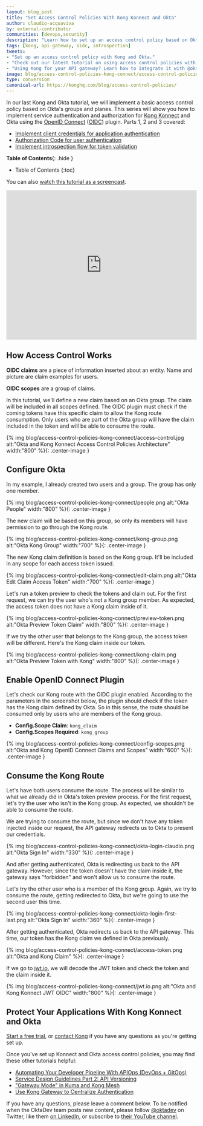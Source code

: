 ```yaml
---
layout: blog_post
title: "Set Access Control Policies With Kong Konnect and Okta"
author: claudio-acquaviva
by: external-contributor
communities: [devops,security]
description: "Learn how to set up an access control policy based on Okta's groups and planes."
tags: [kong, api-gateway, oidc, introspection]
tweets:
- "Set up an access control policy with Kong and Okta."
- "Check out our latest tutorial on using access control policies with Kong and Okta."
- "Using Kong for your API gateway? Learn how to integrate it with @okta!"
image: blog/access-control-policies-kong-connect/access-control-policies-kong.png
type: conversion
canonical-url: https://konghq.com/blog/access-control-policies/
---
```


In our last Kong and Okta tutorial, we will implement a basic access control policy based on Okta's groups and planes. This series will show you how to implement service authentication and authorization for [Kong Konnect](https://konghq.com/kong-konnect/) and Okta using the [OpenID Connect](https://konghq.com/blog/openid-connect-api-gateway) ([OIDC](https://docs.konghq.com/hub/kong-inc/openid-connect/)) plugin. Parts 1, 2 and 3 covered:

- [Implement client credentials for application authentication](/blog/2021/05/25/client-credentials-kong-konnect)
- [Authorization Code for user authentication](/blog/2021/06/02/auth-code-flow-kong-konnect)
- [Implement introspection flow for token validation](/blog/2021/06/11/access-control-policies-kong-connect-konnect)

**Table of Contents**{: .hide }
* Table of Contents
{:toc}
  
<Embed video>

You can also [watch this tutorial as a screencast](https://youtu.be/5TCRTXbeVLM).

<div style="text-align: center; margin-bottom: 1.25rem">
<iframe width="700" height="394" style="max-width: 100%" src="https://www.youtube.com/embed/5TCRTXbeVLM" frameborder="0" allow="accelerometer; autoplay; encrypted-media; gyroscope; picture-in-picture" allowfullscreen></iframe>
</div>

## How Access Control Works

**OIDC claims** are a piece of information inserted about an entity. Name and picture are claim examples for users.

**OIDC scopes** are a group of claims.

In this tutorial, we'll define a new claim based on an Okta group. The claim will be included in all scopes defined. The OIDC plugin must check if the coming tokens have this specific claim to allow the Kong route consumption. Only users who are part of the Okta group will have the claim included in the token and will be able to consume the route.

{% img blog/access-control-policies-kong-connect/access-control.jpg alt:"Okta and Kong Konnect Access Control Policies Architecture" width:"800" %}{: .center-image }

## Configure Okta

In my example, I already created two users and a group. The group has only one member.

{% img blog/access-control-policies-kong-connect/people.png alt:"Okta People" width:"800" %}{: .center-image }

The new claim will be based on this group, so only its members will have permission to go through the Kong route.

{% img blog/access-control-policies-kong-connect/kong-group.png alt:"Okta Kong Group" width:"700" %}{: .center-image }

The new Kong claim definition is based on the Kong group. It'll be included in any scope for each access token issued.

{% img blog/access-control-policies-kong-connect/edit-claim.png alt:"Okta Edit Claim Access Token" width:"700" %}{: .center-image }

Let's run a token preview to check the tokens and claim out. For the first request, we can try the user who's not a Kong group member. As expected, the access token does not have a Kong claim inside of it.

{% img blog/access-control-policies-kong-connect/preview-token.png alt:"Okta Preview Token Claim" width:"800" %}{: .center-image }

If we try the other user that belongs to the Kong group, the access token will be different. Here's the Kong claim inside our token.

{% img blog/access-control-policies-kong-connect/kong-claim.png alt:"Okta Preview Token with Kong" width:"800" %}{: .center-image }

## Enable OpenID Connect Plugin

Let's check our Kong route with the OIDC plugin enabled. According to the parameters in the screenshot below, the plugin should check if the token has the Kong claim defined by Okta. So in this sense, the route should be consumed only by users who are members of the Kong group.

- **Config.Scope Claim**: `kong_claim`
- **Config.Scopes Required**: `kong_group`

{% img blog/access-control-policies-kong-connect/config-scopes.png alt:"Okta and Kong OpenID Connect Claims and Scopes" width:"600" %}{: .center-image }

## Consume the Kong Route

Let's have both users consume the route. The process will be similar to what we already did in Okta's token preview process. For the first request, let's try the user who isn't in the Kong group. As expected, we shouldn't be able to consume the route.

We are trying to consume the route, but since we don't have any token injected inside our request, the API gateway redirects us to Okta to present our credentials.

{% img blog/access-control-policies-kong-connect/okta-login-claudio.png alt:"Okta Sign In" width:"330" %}{: .center-image }

And after getting authenticated, Okta is redirecting us back to the API gateway. However, since the token doesn't have the claim inside it, the gateway says "forbidden" and won't allow us to consume the route.

Let's try the other user who is a member of the Kong group. Again, we try to consume the route, getting redirected to Okta, but we're going to use the second user this time.

{% img blog/access-control-policies-kong-connect/okta-login-first-last.png alt:"Okta Sign In" width:"360" %}{: .center-image }

After getting authenticated, Okta redirects us back to the API gateway. This time, our token has the Kong claim we defined in Okta previously.

{% img blog/access-control-policies-kong-connect/access-token.png alt:"Okta and Kong Claim" %}{: .center-image }

If we go to [jwt.io](http://jwt.io/), we will decode the JWT token and check the token and the claim inside it.

{% img blog/access-control-policies-kong-connect/jwt.io.png alt:"Okta and Kong Konnect JWT OIDC" width:"800" %}{: .center-image }

## Protect Your Applications With Kong Konnect and Okta

[Start a free trial](https://konghq.com/kong-konnect/), or [contact Kong](https://support.konghq.com/support/s/) if you have any questions as you're getting set up.

Once you've set up Konnect and Okta access control policies, you may find these other tutorials helpful:

- [Automating Your Developer Pipeline With APIOps (DevOps + GitOps)](https://konghq.com/blog/automating-developer-pipeline-apiops/)
- [Service Design Guidelines Part 2: API Versioning](https://konghq.com/blog/service-design-guidelines-api-versioning/)
- ["Gateway Mode" in Kuma and Kong Mesh](https://konghq.com/blog/kuma-service-mesh-gateway-mode/)
- [Use Kong Gateway to Centralize Authentication](/blog/2021/03/26/use-kong-gateway-to-centralize-authentication)

If you have any questions, please leave a comment below. To be notified when the OktaDev team posts new content, please follow [@oktadev](https://twitter.com/oktadev) on Twitter, like them [on LinkedIn](https://www.linkedin.com/company/oktadev/), or subscribe to [their YouTube channel](https://www.youtube.com/oktadev).
